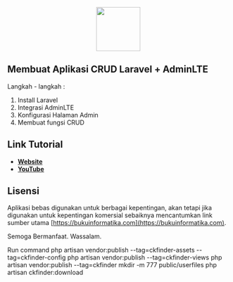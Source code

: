 <p align="center"><a href="https://bukuinformatika.com" target="_blank"><img src="https://bukuinformatika.com/wp-content/uploads/2021/02/icon.png" width="100"></a></p>


## Membuat Aplikasi CRUD Laravel + AdminLTE

Langkah - langkah : 

1. Install Laravel 
2. Integrasi AdminLTE
3. Konfigurasi Halaman Admin 
4. Membuat fungsi CRUD

## Link Tutorial

- **[Website](https://bukuinformatika.com/membuat-aplikasi-crud-laravel-adminlte/)**
- **[YouTube](https://www.youtube.com/watch?v=UKIinMvcZ54)**


## Lisensi

Aplikasi bebas digunakan untuk berbagai kepentingan, akan tetapi jika digunakan untuk kepentingan komersial sebaiknya mencantumkan link sumber utama [https://bukuinformatika.com](https://bukuinformatika.com).

Semoga Bermanfaat. Wassalam.

Run command
php artisan vendor:publish --tag=ckfinder-assets --tag=ckfinder-config
php artisan vendor:publish --tag=ckfinder-views
php artisan vendor:publish --tag=ckfinder
mkdir -m 777 public/userfiles
php artisan ckfinder:download
